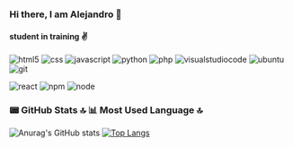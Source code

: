 ### Hi there, I am Alejandro 👋

#### student in training ✌️

![html5](https://img.shields.io/badge/HTML5-E34F26?style=for-the-badge&logo=html5&logoColor=white)
![css](https://img.shields.io/badge/CSS3-1572B6?style=for-the-badge&logo=css3&logoColor=white)
![javascript](https://img.shields.io/badge/JavaScript-323330?style=for-the-badge&logo=javascript&logoColor=F7DF1E)
![python](https://img.shields.io/badge/Python-FFD43B?style=for-the-badge&logo=python&logoColor=blue)
![php](https://img.shields.io/badge/PHP-777BB4?style=for-the-badge&logo=php&logoColor=white)
![visualstudiocode](https://img.shields.io/badge/Visual_Studio_Code-0078D4?style=for-the-badge&logo=visual%20studio%20code&logoColor=white)
![ubuntu](https://img.shields.io/badge/Ubuntu-E95420?style=for-the-badge&logo=ubuntu&logoColor=white)
![git](https://img.shields.io/badge/GIT-E44C30?style=for-the-badge&logo=git&logoColor=white)

![react](https://img.shields.io/badge/React-20232A?style=for-the-badge&logo=react&logoColor=61DAFB)
![npm](https://img.shields.io/badge/npm-CB3837?style=for-the-badge&logo=npm&logoColor=white)
![node](https://img.shields.io/badge/Node.js-339933?style=for-the-badge&logo=nodedotjs&logoColor=white)

### 📟 GitHub Stats 🔝                                                                                              📊 Most Used Language 🔝
![Anurag's GitHub stats](https://github-readme-stats.vercel.app/api?username=alebeta06&show_icons=true&theme=dark)  [![Top Langs](https://github-readme-stats.vercel.app/api/top-langs/?username=alebeta06)]()
<!--
**alebeta06/alebeta06** is a ✨ _special_ ✨ repository because its `README.md` (this file) appears on your GitHub profile.

 
